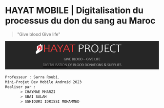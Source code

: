 
# HAYAT MOBILE | Digitalisation du processus du don du sang au Maroc

> "Give blood Give life"


![banner](https://github.com/Sbai-Salah/Hayat_ver_1.0/blob/main/ScreensForReadme/banner.PNG)

```
Professeur : Sarra Roubi.
Mini-Projet Dev Mobile Android 2023
Realiser par : 
       > CHAYMAE MHARZI 
       > SBAI SALAH
       > SGHIOURI IDRISSI MOHAMMED
```
